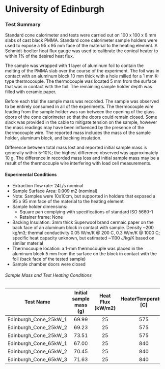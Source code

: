 # University of Edinburgh

### Test Summary
Standard cone calorimeter and tests were carried out on 100 x 100 x 6 mm slabs of cast black PMMA. Standard cone calorimeter sample holders were used to expose a 95 x 95 mm face of the material to the heating element. A Schmidt-boelter heat flux gauge was used to calibrate the conical heater to within 1% of the desired heat flux. 

The sample was wrapped with 1 layer of aluminum foil to contain the melting of the PMMA slab over the course of the experiment. The foil was in contact with an aluminum block 10 mm thick with a hole milled for a 1 mm K-type thermocouple. The thermocouple was located 5 mm from the surface that was in contact with the foil. The remaining sample holder depth was filled with ceramic paper.

Before each trial the sample mass was recorded. The sample was observed to be entirely consumed in all of the experiments. The thermocouple wire leading from the sample holder was ran between the opening of the glass doors of the cone calorimeter so that the doors could remain closed. Some slack was provided in the cable to mitigate tension on the sample, however the mass readings may have been influenced by the presence of the thermocouple wire. The reported mass includes the mass of the sample holder, aluminum block, and backing insulation. 

Difference between total mass lost and reported initial sample mass is generally within 5-10%; the highest difference observed was approximately 10 g. The difference in recorded mass loss and initial sample mass may be a result of the thermocouple wire interfering with load cell measurements.



#### Experimental Conditions
* Extraction flow rate: 24L/s nominal
* Sample Surface Area: 0.009 m2 (nominal)
* Note: Samples were 10x10cm, but supported in holders that exposed a 95 x 95 mm face of the material to the heating element
* Sample holder dimensions:
    - Square pan complying with specifications of standard ISO 5660-1
    - Retainer frame: None
* Backing Insulation: 3mm thick Superwool brand cermaic paper on the back face of an aluminum block in contact with sample. Density ~200 kg/m3; thermal conductivity 0.05 W/m/K @ 200 C, 0.3 W/m/K @ 1000 C; specific heat capacity unknown, but estimated ~1100 J/kg/K based on similar material
* Thermocouple location: a 1-mm thermocouple was placed in the aluminum block 5 mm from the surface on the block in contact with the foil (back face of the tested sample)
* Sample chamber doors were closed


###### Sample Mass and Test Heating Conditions  
|Test Name | Initial sample mass (g)| Heat Flux (kW/m2)| HeaterTemperature [C]| Time to ignition (s)|
|----------|:------:| :---: | :---:  | :---: |
|Edinburgh_Cone_25kW_1| 69.99 | 25 | 575 | 103 |
|Edinburgh_Cone_25kW_2 | 69.23 | 25 | 575 | 104 |
|Edinburgh_Cone_25kW_3 | 73.51 | 25 | 575 | 98  |
|Edinburgh_Cone_65kW_1 | 67.00 | 25 | 840 | 16  |
|Edinburgh_Cone_65kW_2 | 70.45 | 25 | 840 | 16  |
|Edinburgh_Cone_65kW_3 | 71.63 | 25 | 840 | 17  |
